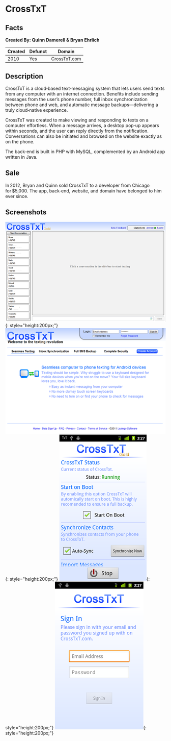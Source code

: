 # CrossTxT

## Facts

**Created By: Quinn Damerell & Bryan Ehrlich**

| Created | Defunct | Domain |
| ------- | ------- | --------- |
| 2010    | Yes     | CrossTxT.com |


## Description

CrossTxT is a cloud‑based text‑messaging system that lets users send texts from any computer with an internet connection. Benefits include sending messages from the user’s phone number, full inbox synchronization between phone and web, and automatic message backups—delivering a truly cloud‑native experience.

CrossTxT was created to make viewing and responding to texts on a computer effortless. When a message arrives, a desktop pop‑up appears within seconds, and the user can reply directly from the notification. Conversations can also be initiated and browsed on the website exactly as on the phone.

The back‑end is built in PHP with MySQL, complemented by an Android app written in Java.

## Sale

In 2012, Bryan and Quinn sold CrossTxT to a developer from Chicago for $5,000. The app, back‑end, website, and domain have belonged to him ever since.

## Screenshots

![Main Menu](./assets/crosstxt/texting_large.png){: style="height:200px;"}
![Main Menu](./assets/crosstxt/main_large.png){: style="height:200px;"}
![Main Menu](./assets/crosstxt/Settings_large.png){: style="height:200px;"}
![Main Menu](./assets/crosstxt/Signin_large.png){: style="height:200px;"}
